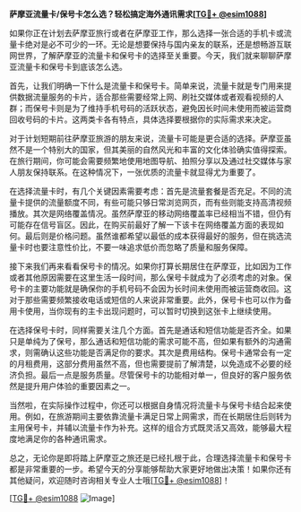 **萨摩亚流量卡/保号卡怎么选？轻松搞定海外通讯需求[[TG💪+ @esim1088](https://t.me/s/esim1088)]**

如果你正在计划去萨摩亚旅行或者在萨摩亚工作，那么选择一张合适的手机卡或流量卡绝对是必不可少的一环。无论是想要保持与国内亲友的联系，还是想畅游互联网世界，了解萨摩亚的流量卡和保号卡的选择至关重要。今天，我们就来聊聊萨摩亚流量卡和保号卡到底该怎么选。

首先，让我们明确一下什么是流量卡和保号卡。简单来说，流量卡就是专门用来提供数据流量服务的卡片，适合那些需要经常上网、刷社交媒体或者观看视频的人群；而保号卡则是为了维持手机号码的活跃状态，避免因长时间未使用而被运营商回收号码的卡片。这两类卡各有特点，具体选择要根据你的实际需求来决定。

对于计划短期前往萨摩亚旅游的朋友来说，流量卡可能是更合适的选择。萨摩亚虽然不是一个特别大的国家，但其美丽的自然风光和丰富的文化体验确实值得探索。在旅行期间，你可能会需要频繁地使用地图导航、拍照分享以及通过社交媒体与家人朋友保持联系。在这种情况下，一张优质的流量卡就显得尤为重要了。

在选择流量卡时，有几个关键因素需要考虑：首先是流量套餐是否充足。不同的流量卡提供的流量额度不同，有些可能只够日常浏览网页，而有些则能支持高清视频播放。其次是网络覆盖情况。虽然萨摩亚的移动网络覆盖率已经相当不错，但仍有可能存在信号盲区。因此，在购买前最好了解一下该卡在网络覆盖方面的表现如何。最后则是价格问题。虽然谁都希望以最低的成本获得最好的服务，但在挑选流量卡时也要注意性价比，不要一味追求低价而忽略了质量和服务保障。

接下来我们再来看看保号卡的情况。如果你打算长期居住在萨摩亚，比如因为工作或者其他原因需要在这里生活一段时间，那么保号卡就成为了必须考虑的对象。保号卡的主要功能就是确保你的手机号码不会因为长时间未使用而被运营商收回。这对于那些需要频繁接收电话或短信的人来说非常重要。此外，保号卡也可以作为备用卡使用，当你现有的主卡出现问题时，可以暂时切换到这张卡上继续使用。

在选择保号卡时，同样需要关注几个方面。首先是通话和短信功能是否齐全。如果只是单纯为了保号，那么通话和短信功能的需求可能不高，但如果有额外的沟通需求，则需确认这些功能是否满足你的要求。其次是费用结构。保号卡通常会有一定的月租费用，这部分费用虽然不高，但也需要提前了解清楚，以免造成不必要的经济负担。最后一点是服务质量。尽管保号卡的功能相对单一，但良好的客户服务依然是提升用户体验的重要因素之一。

当然啦，在实际操作过程中，你还可以根据自身情况将流量卡与保号卡结合起来使用。例如，在旅游期间主要依靠流量卡满足日常上网需求，而在长期居住后则转为主用保号卡，并辅以流量卡作为补充。这样的组合方式既灵活又高效，能够最大程度地满足你的各种通讯需求。

总之，无论你是即将踏上萨摩亚之旅还是已经扎根于此，合理选择流量卡和保号卡都是非常重要的一步。希望今天的分享能够帮助大家更好地做出决策！如果你还有其他疑问，欢迎随时咨询相关专业人士哦[[TG💪+ @esim1088](https://t.me/s/esim1088)]！

[[TG💪+ @esim1088](https://t.me/s/esim1088) ![Image](https://i.postimg.cc/4NQfJmqS/Snipaste-2025-05-13-00-14-12.png)]